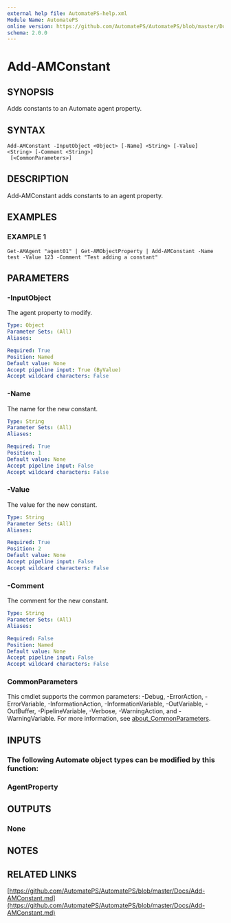 ```yaml
---
external help file: AutomatePS-help.xml
Module Name: AutomatePS
online version: https://github.com/AutomatePS/AutomatePS/blob/master/Docs/Add-AMConstant.md
schema: 2.0.0
---
```


# Add-AMConstant

## SYNOPSIS
Adds constants to an Automate agent property.

## SYNTAX

```
Add-AMConstant -InputObject <Object> [-Name] <String> [-Value] <String> [-Comment <String>]
 [<CommonParameters>]
```

## DESCRIPTION
Add-AMConstant adds constants to an agent property.

## EXAMPLES

### EXAMPLE 1
```
Get-AMAgent "agent01" | Get-AMObjectProperty | Add-AMConstant -Name test -Value 123 -Comment "Test adding a constant"
```

## PARAMETERS

### -InputObject
The agent property to modify.

```yaml
Type: Object
Parameter Sets: (All)
Aliases:

Required: True
Position: Named
Default value: None
Accept pipeline input: True (ByValue)
Accept wildcard characters: False
```

### -Name
The name for the new constant.

```yaml
Type: String
Parameter Sets: (All)
Aliases:

Required: True
Position: 1
Default value: None
Accept pipeline input: False
Accept wildcard characters: False
```

### -Value
The value for the new constant.

```yaml
Type: String
Parameter Sets: (All)
Aliases:

Required: True
Position: 2
Default value: None
Accept pipeline input: False
Accept wildcard characters: False
```

### -Comment
The comment for the new constant.

```yaml
Type: String
Parameter Sets: (All)
Aliases:

Required: False
Position: Named
Default value: None
Accept pipeline input: False
Accept wildcard characters: False
```

### CommonParameters
This cmdlet supports the common parameters: -Debug, -ErrorAction, -ErrorVariable, -InformationAction, -InformationVariable, -OutVariable, -OutBuffer, -PipelineVariable, -Verbose, -WarningAction, and -WarningVariable. For more information, see [about_CommonParameters](http://go.microsoft.com/fwlink/?LinkID=113216).

## INPUTS

### The following Automate object types can be modified by this function:
### AgentProperty
## OUTPUTS

### None
## NOTES

## RELATED LINKS

[https://github.com/AutomatePS/AutomatePS/blob/master/Docs/Add-AMConstant.md](https://github.com/AutomatePS/AutomatePS/blob/master/Docs/Add-AMConstant.md)


